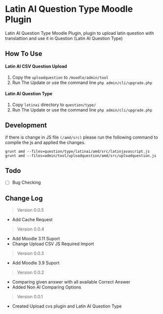# Latin AI Question Type Moodle Plugin

Latin AI Question Type Moodle Plugin, plugin to upload latin question with translattion and use it in Question (Latin AI Question Type)

## How To Use
#### Latin AI CSV Question Upload
1. Copy the `uploadquestion` to `/moodle/admin/tool`
2. Run The Update or use the command line `php admin/cli/upgrade.php`

#### Latin AI Question Type

1. Copy `latinai` directory to `question/type/`
2. Run The Update or use the command line `php admin/cli/upgrade.php`

## Development
if there is change in JS file `(/amd/src)` please run the following command to compile the js and applied the changes.

```shell
grunt amd --files=question/type/latinai/amd/src/latinjavascript.js
grunt amd --files=admin/tool/uploadquestion/amd/src/uploadquestion.js
```
## Todo
- [ ] Bug Checking

## Change Log
> Version 0.0.5
* Add Cache Request

> Version 0.0.4
* Add Moodle 3.11 Suport
* Change Upload CSV JS Required Import

> Version 0.0.3
* Add Moodle 3.9 Suport

> Version 0.0.2
* Comparing given answer with all available Correct Answer
* Added Non AI Comparing Options

> Version 0.0.1
* Created Upload cvs plugin and Latin AI Question Type
